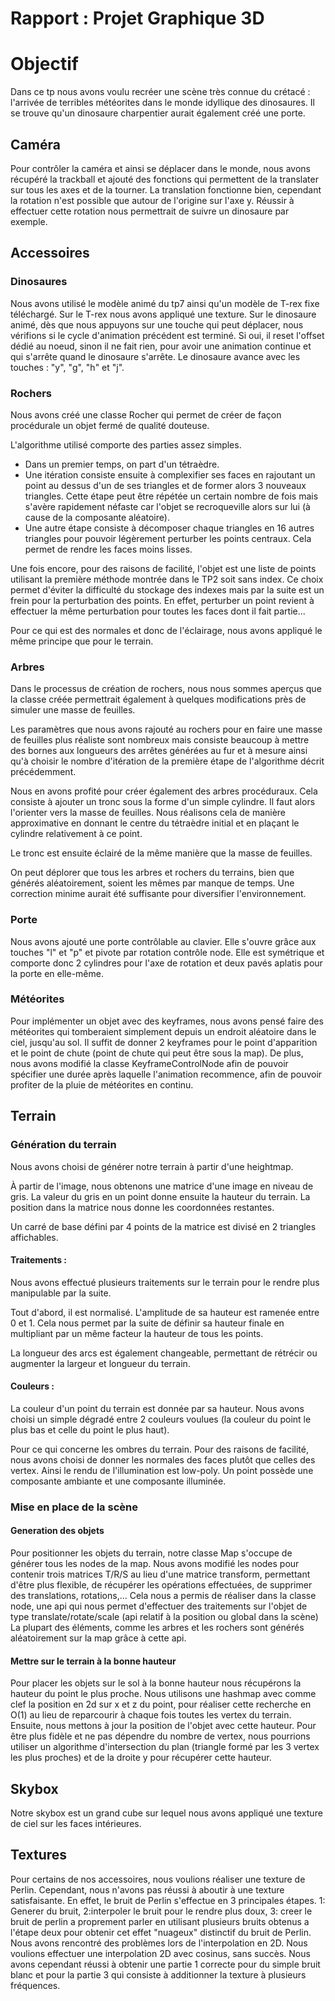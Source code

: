 # Rapport : Projet Graphique 3D

# Objectif

Dans ce tp nous avons voulu recréer une scène très connue du crétacé : l'arrivée de terribles météorites dans le monde idyllique des dinosaures. Il se trouve qu'un dinosaure charpentier aurait également créé une porte.

## Caméra
Pour contrôler la caméra et ainsi se déplacer dans le monde, nous avons
récupéré la trackball et ajouté des fonctions qui permettent de la translater sur tous les axes et
de la tourner. La translation fonctionne bien, cependant la rotation n'est possible que autour de l'origine
sur l'axe y. Réussir à effectuer cette rotation nous permettrait de suivre un dinosaure par exemple.

## Accessoires

### Dinosaures

Nous avons utilisé le modèle animé du tp7 ainsi qu'un modèle de T-rex fixe téléchargé.
Sur le T-rex nous avons appliqué une texture.
Sur le dinosaure animé, dès que nous appuyons sur une touche qui peut déplacer, nous vérifions si le cycle d'animation
précédent est terminé. Si oui, il reset l'offset dédié au noeud, sinon il ne fait rien, pour avoir une animation
continue et qui s'arrête quand le dinosaure s'arrête.
Le dinosaure avance avec les touches : "y", "g", "h" et "j".


### Rochers

Nous avons créé une classe Rocher qui permet de créer de façon procédurale un objet fermé de qualité douteuse.

L'algorithme utilisé comporte des parties assez simples.
- Dans un premier temps, on part d'un tétraèdre.
- Une itération consiste ensuite à complexifier ses faces en rajoutant un point au dessus d'un de ses triangles et de former alors 3 nouveaux triangles. Cette étape peut être répétée un certain nombre de fois mais s'avère rapidement néfaste car l'objet se recroqueville alors sur lui (à cause de la composante aléatoire).
- Une autre étape consiste à décomposer chaque triangles en 16 autres triangles pour pouvoir légèrement perturber les points centraux. Cela permet de rendre les faces moins lisses.

Une fois encore, pour des raisons de facilité, l'objet est une liste de points utilisant la première méthode montrée dans le TP2 soit sans index. Ce choix permet d'éviter la difficulté du stockage des indexes mais par la suite est un frein pour la perturbation des points. En effet, perturber un point revient à effectuer la même perturbation pour toutes les faces dont il fait partie...

Pour ce qui est des normales et donc de l'éclairage, nous avons appliqué le même principe que pour le terrain.

### Arbres

Dans le processus de création de rochers, nous nous sommes aperçus que la classe créée permettrait également à quelques modifications près de simuler une masse de feuilles.

Les paramètres que nous avons rajouté au rochers pour en faire une masse de feuilles plus réaliste sont nombreux mais consiste beaucoup à mettre des bornes aux longueurs des arrêtes générées au fur et à mesure ainsi qu'à choisir le nombre d'itération de la première étape de l'algorithme décrit précédemment.

Nous en avons profité pour créer également des arbres procéduraux. Cela consiste à ajouter un tronc sous la forme d'un simple cylindre. Il faut alors l'orienter vers la masse de feuilles. Nous réalisons cela de manière approximative en donnant le centre du tétraèdre initial et en plaçant le cylindre relativement à ce point.

Le tronc est ensuite éclairé de la même manière que la masse de feuilles.

On peut déplorer que tous les arbres et rochers du terrains, bien que générés aléatoirement, soient les mêmes par manque de temps. Une correction minime aurait été suffisante pour diversifier l'environnement.

### Porte

Nous avons ajouté une porte contrôlable au clavier. Elle s'ouvre grâce aux touches "l" et "p" et pivote par rotation contrôle node. Elle est symétrique et comporte donc 2 cylindres pour l'axe de rotation et deux pavés aplatis pour la porte en elle-même.

### Météorites

Pour implémenter un objet avec des keyframes, nous avons pensé faire des météorites qui tomberaient simplement depuis un endroit aléatoire dans le ciel, jusqu'au sol. Il suffit de donner 2 keyframes pour le point d'apparition et le point de chute (point de chute qui peut être sous la map). De plus, nous avons modifié la classe KeyframeControlNode afin de pouvoir spécifier une durée après laquelle l'animation recommence, afin de pouvoir profiter de la pluie de météorites en continu.

## Terrain

### Génération du terrain

Nous avons choisi de générer notre terrain à partir d'une heightmap.

À partir de l'image, nous obtenons une matrice d'une image en niveau de gris. La valeur du gris en un point donne ensuite la hauteur du terrain. La position dans la matrice nous donne les coordonnées restantes.

Un carré de base défini par 4 points de la matrice est divisé en 2 triangles affichables.

#### Traitements :
Nous avons effectué plusieurs traitements sur le terrain pour le rendre plus manipulable par la suite.

Tout d'abord, il est normalisé. L'amplitude de sa hauteur est ramenée entre 0 et 1. Cela nous permet par la suite de définir sa hauteur finale en multipliant par un même facteur la hauteur de tous les points.

La longueur des arcs est également changeable, permettant de rétrécir ou augmenter la largeur et longueur du terrain.

#### Couleurs :
La couleur d'un point du terrain est donnée par sa hauteur. Nous avons choisi un simple dégradé entre 2 couleurs voulues (la couleur du point le plus bas et celle du point le plus haut).

Pour ce qui concerne les ombres du terrain. Pour des raisons de facilité, nous avons choisi de donner les normales des faces plutôt que celles des vertex. Ainsi le rendu de l'illumination est low-poly. Un point possède une composante ambiante et une composante illuminée.

### Mise en place de la scène

#### Generation des objets

Pour positionner les objets du terrain, notre classe Map
s'occupe de générer tous les nodes de la map.
Nous avons modifié les nodes pour contenir trois matrices T/R/S au lieu
d'une matrice transform, permettant d'être plus flexible, de récupérer les opérations
effectuées, de supprimer des translations, rotations,...
Cela nous a permis de réaliser dans la classe node, une api qui nous permet d'effectuer des traitements sur l'objet de type translate/rotate/scale (api relatif à la position ou global dans la scène)
La plupart des éléments, comme les arbres et les rochers sont générés aléatoirement sur
la map grâce à cette api.

#### Mettre sur le terrain à la bonne hauteur

Pour placer les objets sur le sol à la bonne hauteur nous récupérons la hauteur
du point le plus proche. Nous utilisons une hashmap avec comme clef la position en 2d sur x et z du point,
pour réaliser cette recherche en O(1) au lieu de reparcourir à chaque fois toutes les vertex du terrain.
Ensuite, nous mettons à jour la position de l'objet avec cette hauteur.
Pour être plus fidèle et ne pas dépendre du nombre de vertex, nous pourrions utiliser un
algorithme d'intersection du plan (triangle formé par les 3 vertex les plus proches) et de la droite y pour récupérer cette hauteur.

## Skybox

Notre skybox est un grand cube sur lequel nous avons appliqué une texture de ciel
sur les faces intérieures.  

## Textures

Pour certains de nos accessoires, nous voulions réaliser une texture de Perlin. Cependant, nous n'avons pas réussi à aboutir à une texture satisfaisante. En effet, le bruit de Perlin s'effectue en 3 principales étapes. 1: Generer du bruit, 2:interpoler le bruit pour le rendre plus doux, 3: creer le bruit de perlin a proprement parler en utilisant plusieurs bruits obtenus a l'étape deux pour obtenir cet effet "nuageux" distinctif du bruit de Perlin.
Nous avons rencontré des problèmes lors de l'interpolation en 2D. Nous voulions effectuer une interpolation 2D avec cosinus, sans succès.
Nous avons cependant réussi à obtenir une partie 1 correcte pour du simple bruit blanc et pour la partie 3 qui consiste à additionner la texture à plusieurs fréquences.  

